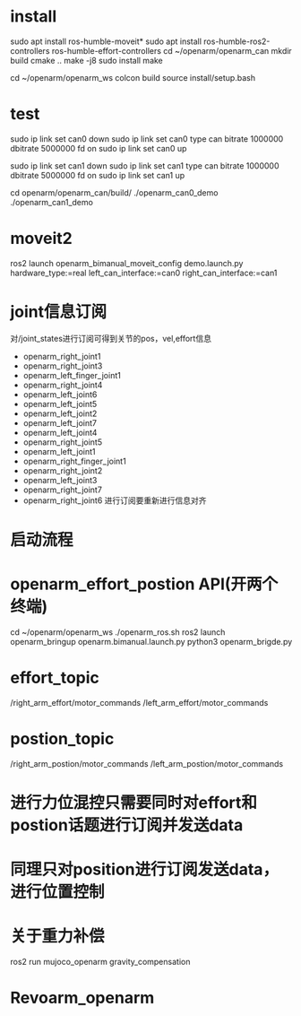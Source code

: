 # install
sudo apt install ros-humble-moveit*
sudo apt install ros-humble-ros2-controllers ros-humble-effort-controllers
cd ~/openarm/openarm_can
mkdir build
cmake ..
make -j8
sudo install make

cd ~/openarm/openarm_ws
colcon build
source install/setup.bash

# test
sudo ip link set can0 down
sudo ip link set can0 type can bitrate 1000000 dbitrate 5000000 fd on
sudo ip link set can0 up

sudo ip link set can1 down
sudo ip link set can1 type can bitrate 1000000 dbitrate 5000000 fd on
sudo ip link set can1 up

cd openarm/openarm_can/build/
./openarm_can0_demo
./openarm_can1_demo



# moveit2
ros2 launch openarm_bimanual_moveit_config demo.launch.py hardware_type:=real left_can_interface:=can0 right_can_interface:=can1

# joint信息订阅
对/joint_states进行订阅可得到关节的pos，vel,effort信息
- openarm_right_joint1
- openarm_right_joint3
- openarm_left_finger_joint1
- openarm_right_joint4
- openarm_left_joint6
- openarm_left_joint5
- openarm_left_joint2
- openarm_left_joint7
- openarm_left_joint4
- openarm_right_joint5
- openarm_left_joint1
- openarm_right_finger_joint1
- openarm_right_joint2
- openarm_left_joint3
- openarm_right_joint7
- openarm_right_joint6
进行订阅要重新进行信息对齐

# 启动流程
# openarm_effort_postion API(开两个终端)
cd ~/openarm/openarm_ws
./openarm_ros.sh
ros2 launch openarm_bringup openarm.bimanual.launch.py 
python3 openarm_brigde.py
# effort_topic 
/right_arm_effort/motor_commands
/left_arm_effort/motor_commands
# postion_topic
/right_arm_postion/motor_commands
/left_arm_postion/motor_commands
# 进行力位混控只需要同时对effort和postion话题进行订阅并发送data
# 同理只对position进行订阅发送data，进行位置控制

# 关于重力补偿
ros2 run mujoco_openarm gravity_compensation


# Revoarm_openarm
